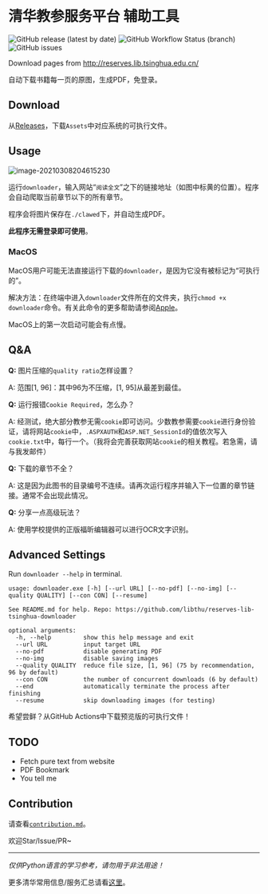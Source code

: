 # 清华教参服务平台 辅助工具

![GitHub release (latest by date)](https://img.shields.io/github/v/release/libthu/reserves-lib-tsinghua-downloader) ![GitHub Workflow Status (branch)](https://img.shields.io/github/workflow/status/libthu/reserves-lib-tsinghua-downloader/Release%20Test/main) ![GitHub issues](https://img.shields.io/github/issues/libthu/reserves-lib-tsinghua-downloader)

Download pages from http://reserves.lib.tsinghua.edu.cn/

自动下载书籍每一页的原图，生成PDF，免登录。

## Download

从[Releases](https://github.com/libthu/reserves-lib-tsinghua-downloader/releases/latest)，下载`Assets`中对应系统的可执行文件。

## Usage

![image-20210308204615230](https://i.loli.net/2021/03/08/zVAYweuK7cHk5os.png)

运行`downloader`，输入网站“`阅读全文`”之下的链接地址（如图中标黄的位置）。程序会自动爬取当前章节以下的所有章节。

程序会将图片保存在`./clawed`下，并自动生成PDF。

**此程序无需登录即可使用**。

### MacOS

MacOS用户可能无法直接运行下载的`downloader`，是因为它没有被标记为“可执行的”。

解决方法：在终端中进入`downloader`文件所在的文件夹，执行`chmod +x downloader`命令。有关此命令的更多帮助请参阅[Apple](https://support.apple.com/zh-cn/guide/terminal/apdd100908f-06b3-4e63-8a87-32e71241bab4/mac)。

MacOS上的第一次启动可能会有点慢。

## Q&A

**Q:** 图片压缩的`quality ratio`怎样设置？

A: 范围[1, 96]：其中96为不压缩，[1, 95]从最差到最佳。

**Q:** 运行报错`Cookie Required`，怎么办？

A: 经测试，绝大部分教参无需`cookie`即可访问。少数教参需要`cookie`进行身份验证，请将网站`cookie`中，`.ASPXAUTH`和`ASP.NET_SessionId`的值依次写入`cookie.txt`中，每行一个。（我将会完善获取网站`cookie`的相关教程。若急需，请与我发邮件）

**Q:** 下载的章节不全？

A: 这是因为此图书的目录编号不连续。请再次运行程序并输入下一位置的章节链接。通常不会出现此情况。

**Q:** 分享一点高级玩法？

A: 使用学校提供的正版福昕编辑器可以进行OCR文字识别。

## Advanced Settings

Run `downloader --help` in terminal.

```
usage: downloader.exe [-h] [--url URL] [--no-pdf] [--no-img] [--quality QUALITY] [--con CON] [--resume]

See README.md for help. Repo: https://github.com/libthu/reserves-lib-tsinghua-downloader

optional arguments:
  -h, --help         show this help message and exit
  --url URL          input target URL
  --no-pdf           disable generating PDF
  --no-img           disable saving images
  --quality QUALITY  reduce file size, [1, 96] (75 by recommendation, 96 by default)
  --con CON          the number of concurrent downloads (6 by default)
  --end              automatically terminate the process after finishing
  --resume           skip downloading images (for testing)
```

希望尝鲜？从GitHub Actions中下载预览版的可执行文件！

## TODO

- Fetch pure text from website
- PDF Bookmark
- You tell me

## Contribution

请查看[`contribution.md`](/contribution.md)。

欢迎Star/Issue/PR~

---

*仅供Python语言的学习参考，请勿用于非法用途！*

更多清华常用信息/服务汇总请看[这里](https://github.com/ZenithalHourlyRate/thuservices)。
